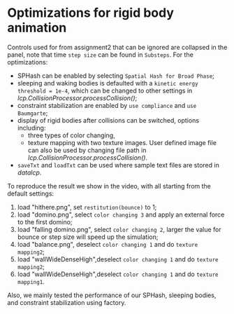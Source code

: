 # Optimizations for rigid body animation 

Controls used for from assignment2 that can be ignored are collapsed in the panel, note that time `step size` can be found in `Substeps`. For the optimizations:
* SPHash can be enabled by selecting `Spatial Hash for Broad Phase`;
* sleeping and waking bodies is defaulted with a `kinetic energy threshold = 1e-4`, which can be changed to other settings in *lcp.CollisionProcessor.processCollision()*;
* constraint stabilization are enabled by `use compliance` and `use Baumgarte`;
* display of rigid bodies after collisions can be switched, options including:
   * three types of color changing,
   * texture mapping with two texture images. User defined image file can also be used by changing file path in *lcp.CollisionProcessor.processCollision()*.
* `saveTxt` and `loadTxt` can be used where sample text files are stored in *datalcp*.

To reproduce the result we show in the video, with all starting from the default settings:
1. load "hithere.png", set `restitution(bounce)` to 1;
2. load "domino.png", select `color changing 3` and apply an external force to the first domino;
3. load "falling domino.png", select `color changing 2`, larger the value for bounce or step size will speed up the simulation;
4. load "balance.png", deselect `color changing 1` and do `texture mapping2`;
5. load "wallWideDenseHigh",deselect `color changing 1` and do `texture mapping2`;
6. load "wallWideDenseHigh",deselect `color changing 1` and do `texture mapping1`.

Also, we mainly tested the performance of our SPHash, sleeping bodies, and constraint stabilization using factory. 

